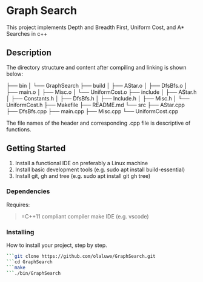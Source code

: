 # Graph Search
This project implements Depth and Breadth First, Uniform Cost, and A* Searches in c++

## Description
The directory structure and content after compiling and linking is shown below:

├── bin
│   └── GraphSearch
├── build
│   ├── AStar.o
│   ├── DfsBfs.o
│   ├── main.o
│   ├── Misc.o
│   └── UniformCost.o
├── include
│   ├── AStar.h
│   ├── Constants.h
│   ├── DfsBfs.h
│   ├── Include.h
│   ├── Misc.h
│   └── UniformCost.h
├── Makefile
├── README.md
└── src
    ├── AStar.cpp
    ├── DfsBfs.cpp
    ├── main.cpp
    ├── Misc.cpp
    └── UniformCost.cpp

The file names of the header and corresponding .cpp file is descriptive of functions.

## Getting Started
1. Install a functional IDE on preferably a Linux machine
1. Install basic development tools (e.g. sudo apt install build-essential)
1. Install git, gh and tree (e.g. sudo apt install git gh tree)

### Dependencies

Requires:
  >=C++11 compliant compiler
  make
  IDE (e.g. vscode)


### Installing

How to install your project, step by step.

```bash
```git clone https://github.com/olaluwe/GraphSearch.git
```cd GraphSearch
```make
```./bin/GraphSearch

